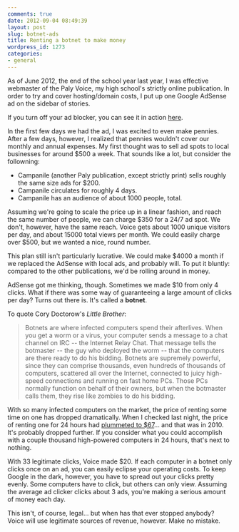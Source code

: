 ```yaml
---
comments: true
date: 2012-09-04 08:49:39
layout: post
slug: botnet-ads
title: Renting a botnet to make money
wordpress_id: 1273
categories:
- general
---
```


As of June 2012, the end of the school year last year, I was effective webmaster of the Paly Voice, my high school's strictly online publication. In order to try and cover hosting/domain costs, I put up one Google AdSense ad on the sidebar of stories.

If you turn off your ad blocker, you can see it in action [here](http://palyvoice.com/2012/09/02/students-give-back-through-amigos-program/).

In the first few days we had the ad, I was excited to even make pennies. After a few days, however, I realized that pennies wouldn't cover our monthly and annual expenses. My first thought was to sell ad spots to local businesses for around $500 a week. That sounds like a lot, but consider the followning:
	
* Campanile (another Paly publication, except strictly print) sells roughly the same size ads for $200.
* Campanile circulates for roughly 4 days.
* Campanile has an audience of about 1000 people, total.

Assuming we're going to scale the price up in a linear fashion, and reach the same number of people, we can charge $350 for a 24/7 ad spot. We don't, however, have the same reach. Voice gets about 1000 unique visitors per day, and about 15000 total views per month. We could easily charge over $500, but we wanted a nice, round number.

This plan still isn't particularly lucrative. We could make $4000 a month if we replaced the AdSense with local ads, and probably will. To put it bluntly: compared to the other publications, we'd be rolling around in money.

AdSense got me thinking, though. Sometimes we made $10 from only 4 clicks. What if there was some way of guaranteeing a large amount of clicks per day? Turns out there is. It's called a **botnet**.

To quote Cory Doctorow's _Little Brother_:


> Botnets are where infected computers spend their afterlives. When you get a worm or a virus, your computer sends a message to a chat channel on IRC -- the Internet Relay Chat. That message tells the botmaster -- the guy who deployed the worm -- that the computers are there ready to do his bidding. Botnets are supremely powerful, since they can comprise thousands, even hundreds of thousands of computers, scattered all over the Internet, connected to juicy high-speed connections and running on fast home PCs. Those PCs normally function on behalf of their owners, but when the botmaster calls them, they rise like zombies to do his bidding.


With so many infected computers on the market, the price of renting some time on one has dropped dramatically. When I checked last night, the price of renting one for 24 hours had [plummeted to $67](http://www.zdnet.com/blog/security/study-finds-the-average-price-for-renting-a-botnet/6528)... and that was in 2010. It's probably dropped further. If you consider what you could accomplish with a couple thousand high-powered computers in 24 hours, that's next to nothing.

With 33 legitimate clicks, Voice made $20. If each computer in a botnet only clicks once on an ad, you can easily eclipse your operating costs. To keep Google in the dark, however, you have to spread out your clicks pretty evenly. Some computers have to click, but others can only view. Assuming the average ad clicker clicks about 3 ads, you're making a serious amount of money each day.

This isn't, of course, legal... but when has that ever stopped anybody? Voice will use legitimate sources of revenue, however. Make no mistake.
